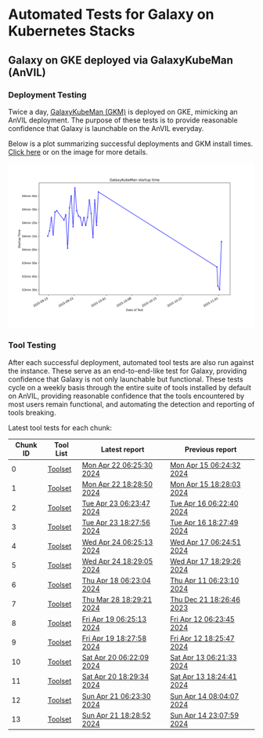 # Automated Tests for Galaxy on Kubernetes Stacks
## Galaxy on GKE deployed via GalaxyKubeMan (AnVIL)
### Deployment Testing
Twice a day, [GalaxyKubeMan (GKM)](https://github.com/galaxyproject/galaxykubeman-helm) is deployed on GKE, mimicking an AnVIL deployment. The purpose of these tests is to provide reasonable confidence that Galaxy is launchable on the AnVIL everyday.

Below is a plot summarizing successful deployments and GKM install times.
<a href="https://htmlpreview.github.io/?https://github.com/anvilproject/galaxy-tests/blob/main/reports/anvil-edge/deployments.html">Click here</a> or on the image for more details.

<a href="https://htmlpreview.github.io/?https://github.com/anvilproject/galaxy-tests/blob/main/reports/anvil-edge/deployments.html"><img src="https://github.com/anvilproject/galaxy-tests/blob/main/reports/anvil-edge/deployments.svg" /></a>

### Tool Testing
After each successful deployment, automated tool tests are also run against the instance. These serve as an end-to-end-like test for Galaxy, providing confidence that Galaxy is not only launchable but functional. These tests cycle on a weekly basis through the entire suite of tools installed by default on AnVIL, providing reasonable confidence that the tools encountered by most users remain functional, and automating the detection and reporting of tools breaking.

Latest tool tests for each chunk:

<table id="anviltools"><thead><tr><th>Chunk ID</th><th>Tool List</th><th>Latest report</th><th>Previous report</th></tr></thead><tbody><tr><td>0</td><td><a href="https://github.com/anvilproject/galaxy-tests/blob/main/reports/anvil-edge/tool-tests/edge-24-04-22-06-09-1/tools.yml">Toolset</a></td><td><a href="https://htmlpreview.github.io/?https://github.com/anvilproject/galaxy-tests/blob/main/reports/anvil-edge/tool-tests/edge-24-04-22-06-09-1/results.html">Mon Apr 22 06:25:30 2024</a></td><td><a href="https://htmlpreview.github.io/?https://github.com/anvilproject/galaxy-tests/blob/main/reports/anvil-edge/tool-tests/edge-24-04-15-06-09-1/results.html">Mon Apr 15 06:24:32 2024</a></td></tr><tr><td>1</td><td><a href="https://github.com/anvilproject/galaxy-tests/blob/main/reports/anvil-edge/tool-tests/edge-24-04-22-18-13-1/tools.yml">Toolset</a></td><td><a href="https://htmlpreview.github.io/?https://github.com/anvilproject/galaxy-tests/blob/main/reports/anvil-edge/tool-tests/edge-24-04-22-18-13-1/results.html">Mon Apr 22 18:28:50 2024</a></td><td><a href="https://htmlpreview.github.io/?https://github.com/anvilproject/galaxy-tests/blob/main/reports/anvil-edge/tool-tests/edge-24-04-15-18-13-1/results.html">Mon Apr 15 18:28:03 2024</a></td></tr><tr><td>2</td><td><a href="https://github.com/anvilproject/galaxy-tests/blob/main/reports/anvil-edge/tool-tests/edge-24-04-23-06-08-1/tools.yml">Toolset</a></td><td><a href="https://htmlpreview.github.io/?https://github.com/anvilproject/galaxy-tests/blob/main/reports/anvil-edge/tool-tests/edge-24-04-23-06-08-1/results.html">Tue Apr 23 06:23:47 2024</a></td><td><a href="https://htmlpreview.github.io/?https://github.com/anvilproject/galaxy-tests/blob/main/reports/anvil-edge/tool-tests/edge-24-04-16-06-08-1/results.html">Tue Apr 16 06:22:40 2024</a></td></tr><tr><td>3</td><td><a href="https://github.com/anvilproject/galaxy-tests/blob/main/reports/anvil-edge/tool-tests/edge-24-04-23-18-13-1/tools.yml">Toolset</a></td><td><a href="https://htmlpreview.github.io/?https://github.com/anvilproject/galaxy-tests/blob/main/reports/anvil-edge/tool-tests/edge-24-04-23-18-13-1/results.html">Tue Apr 23 18:27:56 2024</a></td><td><a href="https://htmlpreview.github.io/?https://github.com/anvilproject/galaxy-tests/blob/main/reports/anvil-edge/tool-tests/edge-24-04-16-18-12-1/results.html">Tue Apr 16 18:27:49 2024</a></td></tr><tr><td>4</td><td><a href="https://github.com/anvilproject/galaxy-tests/blob/main/reports/anvil-edge/tool-tests/edge-24-04-24-06-10-1/tools.yml">Toolset</a></td><td><a href="https://htmlpreview.github.io/?https://github.com/anvilproject/galaxy-tests/blob/main/reports/anvil-edge/tool-tests/edge-24-04-24-06-10-1/results.html">Wed Apr 24 06:25:13 2024</a></td><td><a href="https://htmlpreview.github.io/?https://github.com/anvilproject/galaxy-tests/blob/main/reports/anvil-edge/tool-tests/edge-24-04-17-06-10-1/results.html">Wed Apr 17 06:24:51 2024</a></td></tr><tr><td>5</td><td><a href="https://github.com/anvilproject/galaxy-tests/blob/main/reports/anvil-edge/tool-tests/edge-24-04-24-18-13-1/tools.yml">Toolset</a></td><td><a href="https://htmlpreview.github.io/?https://github.com/anvilproject/galaxy-tests/blob/main/reports/anvil-edge/tool-tests/edge-24-04-24-18-13-1/results.html">Wed Apr 24 18:29:05 2024</a></td><td><a href="https://htmlpreview.github.io/?https://github.com/anvilproject/galaxy-tests/blob/main/reports/anvil-edge/tool-tests/edge-24-04-17-18-13-1/results.html">Wed Apr 17 18:29:26 2024</a></td></tr><tr><td>6</td><td><a href="https://github.com/anvilproject/galaxy-tests/blob/main/reports/anvil-edge/tool-tests/edge-24-04-18-06-08-1/tools.yml">Toolset</a></td><td><a href="https://htmlpreview.github.io/?https://github.com/anvilproject/galaxy-tests/blob/main/reports/anvil-edge/tool-tests/edge-24-04-18-06-08-1/results.html">Thu Apr 18 06:23:04 2024</a></td><td><a href="https://htmlpreview.github.io/?https://github.com/anvilproject/galaxy-tests/blob/main/reports/anvil-edge/tool-tests/edge-24-04-11-06-08-1/results.html">Thu Apr 11 06:23:10 2024</a></td></tr><tr><td>7</td><td><a href="https://github.com/anvilproject/galaxy-tests/blob/main/reports/anvil-edge/tool-tests/edge-24-03-28-18-13-1/tools.yml">Toolset</a></td><td><a href="https://htmlpreview.github.io/?https://github.com/anvilproject/galaxy-tests/blob/main/reports/anvil-edge/tool-tests/edge-24-03-28-18-13-1/results.html">Thu Mar 28 18:29:21 2024</a></td><td><a href="https://htmlpreview.github.io/?https://github.com/anvilproject/galaxy-tests/blob/main/reports/anvil-edge/tool-tests/edge-23-12-21-18-11-1/results.html">Thu Dec 21 18:26:46 2023</a></td></tr><tr><td>8</td><td><a href="https://github.com/anvilproject/galaxy-tests/blob/main/reports/anvil-edge/tool-tests/edge-24-04-19-06-09-1/tools.yml">Toolset</a></td><td><a href="https://htmlpreview.github.io/?https://github.com/anvilproject/galaxy-tests/blob/main/reports/anvil-edge/tool-tests/edge-24-04-19-06-09-1/results.html">Fri Apr 19 06:25:13 2024</a></td><td><a href="https://htmlpreview.github.io/?https://github.com/anvilproject/galaxy-tests/blob/main/reports/anvil-edge/tool-tests/edge-24-04-12-06-09-1/results.html">Fri Apr 12 06:23:45 2024</a></td></tr><tr><td>9</td><td><a href="https://github.com/anvilproject/galaxy-tests/blob/main/reports/anvil-edge/tool-tests/edge-24-04-19-18-12-1/tools.yml">Toolset</a></td><td><a href="https://htmlpreview.github.io/?https://github.com/anvilproject/galaxy-tests/blob/main/reports/anvil-edge/tool-tests/edge-24-04-19-18-12-1/results.html">Fri Apr 19 18:27:58 2024</a></td><td><a href="https://htmlpreview.github.io/?https://github.com/anvilproject/galaxy-tests/blob/main/reports/anvil-edge/tool-tests/edge-24-04-12-18-11-1/results.html">Fri Apr 12 18:25:47 2024</a></td></tr><tr><td>10</td><td><a href="https://github.com/anvilproject/galaxy-tests/blob/main/reports/anvil-edge/tool-tests/edge-24-04-20-06-07-1/tools.yml">Toolset</a></td><td><a href="https://htmlpreview.github.io/?https://github.com/anvilproject/galaxy-tests/blob/main/reports/anvil-edge/tool-tests/edge-24-04-20-06-07-1/results.html">Sat Apr 20 06:22:09 2024</a></td><td><a href="https://htmlpreview.github.io/?https://github.com/anvilproject/galaxy-tests/blob/main/reports/anvil-edge/tool-tests/edge-24-04-13-06-06-1/results.html">Sat Apr 13 06:21:33 2024</a></td></tr><tr><td>11</td><td><a href="https://github.com/anvilproject/galaxy-tests/blob/main/reports/anvil-edge/tool-tests/edge-24-04-20-18-13-1/tools.yml">Toolset</a></td><td><a href="https://htmlpreview.github.io/?https://github.com/anvilproject/galaxy-tests/blob/main/reports/anvil-edge/tool-tests/edge-24-04-20-18-13-1/results.html">Sat Apr 20 18:29:34 2024</a></td><td><a href="https://htmlpreview.github.io/?https://github.com/anvilproject/galaxy-tests/blob/main/reports/anvil-edge/tool-tests/edge-24-04-13-18-10-1/results.html">Sat Apr 13 18:24:41 2024</a></td></tr><tr><td>12</td><td><a href="https://github.com/anvilproject/galaxy-tests/blob/main/reports/anvil-edge/tool-tests/edge-24-04-21-06-08-1/tools.yml">Toolset</a></td><td><a href="https://htmlpreview.github.io/?https://github.com/anvilproject/galaxy-tests/blob/main/reports/anvil-edge/tool-tests/edge-24-04-21-06-08-1/results.html">Sun Apr 21 06:23:30 2024</a></td><td><a href="https://htmlpreview.github.io/?https://github.com/anvilproject/galaxy-tests/blob/main/reports/anvil-edge/tool-tests/edge-24-04-14-07-48-1/results.html">Sun Apr 14 08:04:07 2024</a></td></tr><tr><td>13</td><td><a href="https://github.com/anvilproject/galaxy-tests/blob/main/reports/anvil-edge/tool-tests/edge-24-04-21-18-13-1/tools.yml">Toolset</a></td><td><a href="https://htmlpreview.github.io/?https://github.com/anvilproject/galaxy-tests/blob/main/reports/anvil-edge/tool-tests/edge-24-04-21-18-13-1/results.html">Sun Apr 21 18:28:52 2024</a></td><td><a href="https://htmlpreview.github.io/?https://github.com/anvilproject/galaxy-tests/blob/main/reports/anvil-edge/tool-tests/edge-24-04-14-22-53-1/results.html">Sun Apr 14 23:07:59 2024</a></td></tr></tbody></table>

